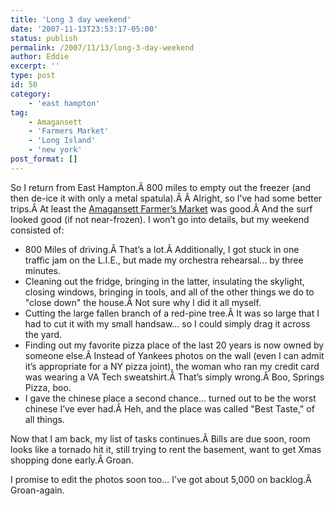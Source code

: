 ```yaml
---
title: 'Long 3 day weekend'
date: '2007-11-13T23:53:17-05:00'
status: publish
permalink: /2007/11/13/long-3-day-weekend
author: Eddie
excerpt: ''
type: post
id: 50
category:
    - 'east hampton'
tag:
    - Amagansett
    - 'Farmers Market'
    - 'Long Island'
    - 'new york'
post_format: []
---
```

So I return from East Hampton.Â 800 miles to empty out the freezer (and then de-ice it with only a metal spatula).Â Â Alright, so I’ve had some better trips.Â At least the [Amagansett Farmer’s Market](http://flickr.com/photos/ed_welker/499972493/) was good.Â And the surf looked good (if not near-frozen). I won’t go into details, but my weekend consisted of:

- 800 Miles of driving.Â That’s a lot.Â Additionally, I got stuck in one traffic jam on the L.I.E., but made my orchestra rehearsal... by three minutes.
- Cleaning out the fridge, bringing in the latter, insulating the skylight, closing windows, bringing in tools, and all of the other things we do to "close down" the house.Â Not sure why I did it all myself.
- Cutting the large fallen branch of a red-pine tree.Â It was so large that I had to cut it with my small handsaw... so I could simply drag it across the yard.
- Finding out my favorite pizza place of the last 20 years is now owned by someone else.Â Instead of Yankees photos on the wall (even I can admit it’s appropriate for a NY pizza joint), the woman who ran my credit card was wearing a VA Tech sweatshirt.Â That’s simply wrong.Â Boo, Springs Pizza, boo.
- I gave the chinese place a second chance... turned out to be the worst chinese I’ve ever had.Â Heh, and the place was called "Best Taste," of all things.

Now that I am back, my list of tasks continues.Â Bills are due soon, room looks like a tornado hit it, still trying to rent the basement, want to get Xmas shopping done early.Â Groan.

I promise to edit the photos soon too... I’ve got about 5,000 on backlog.Â Groan-again.